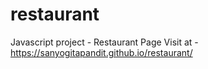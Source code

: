 # restaurant
Javascript project - Restaurant Page
Visit at - https://sanyogitapandit.github.io/restaurant/
